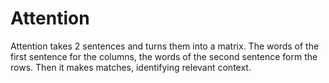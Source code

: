 # Attention

Attention takes 2 sentences and turns them into a matrix.
The words of the first sentence for the columns, the words of the second sentence form the rows. Then it makes matches, identifying relevant context. 

